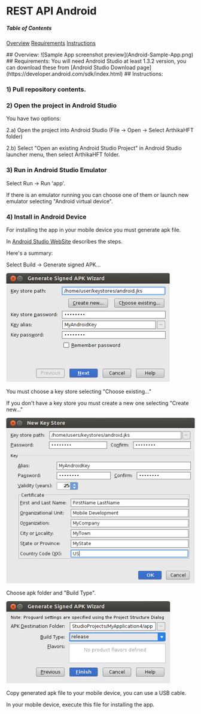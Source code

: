 # REST API Android
##### Table of Contents 
[Overview](#Overview) 
[Requirements](#requirements) 
[Instructions](#Instructions) 

<a name="Overview"/>
## Overview:
!<a name="Requirements"/>[Sample App screenshot preview](Android-Sample-App.png)

<a name="Requirements"/>
## Requirements:
You will need Android Studio at least 1.3.2 version, you can download these from
[Android Studio Download page](https://developer.android.com/sdk/index.html)

<a name="Instructions"/>
## Instructions:

### 1) Pull repository contents.

### 2) Open the project in Android Studio
You have two options:

2.a) Open the project into Android Studio (File -> Open -> Select ArthikaHFT folder)

2.b) Select "Open an existing Android Studio Project" in Android Studio launcher menu, then select ArthikaHFT folder.

### 3) Run in Android Studio Emulator

Select Run -> Run 'app'.

If there is an emulator running you can choose one of them or launch new emulator selecting "Android virtual device".

### 4) Install in Android Device

For installing the app in your mobile device you must generate apk file.

In [Android Studio WebSite](https://developer.android.com/tools/publishing/app-signing.html) describes the steps.

Here's a summary:

Select Build -> Generate signed APK...

![Sample App screenshot preview](signstudio1.png)

You must choose a key store selecting "Choose existing..."

If you don't have a key store you must create a new one selecting "Create new..."

![Sample App screenshot preview](signstudio2.png)

Choose apk folder and "Build Type".

![Sample App screenshot preview](signstudio3.png)

Copy generated apk file to your mobile device, you can use a USB cable.

In your mobile device, execute this file for installing the app.



